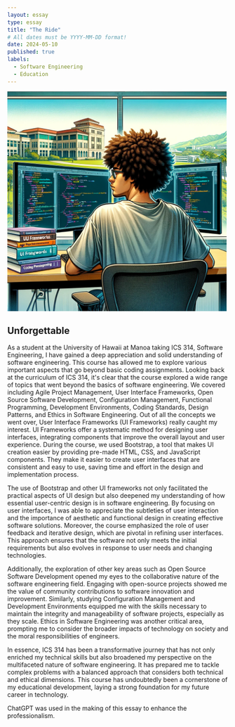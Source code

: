 ```yaml
---
layout: essay
type: essay
title: "The Ride"
# All dates must be YYYY-MM-DD format!
date: 2024-05-10
published: true
labels:
  - Software Engineering
  - Education
---
```


<img width="500px" class="rounded float-start pe-4" src="../img/last.jpeg" > 

## Unforgettable

As a student at the University of Hawaii at Manoa taking ICS 314, Software Engineering, I have gained a deep appreciation and solid understanding of software engineering. This course has allowed me to explore various important aspects that go beyond basic coding assignments. Looking back at the curriculum of ICS 314, it's clear that the course explored a wide range of topics that went beyond the basics of software engineering. We covered including Agile Project Management, User Interface Frameworks, Open Source Software Development, Configuration Management, Functional Programming, Development Environments, Coding Standards, Design Patterns, and Ethics in Software Engineering. Out of all the concepts we went over, User Interface Frameworks (UI Frameworks) really caught my interest. UI Frameworks offer a systematic method for designing user interfaces, integrating components that improve the overall layout and user experience. During the course, we used Bootstrap, a tool that makes UI creation easier by providing pre-made HTML, CSS, and JavaScript components. They make it easier to create user interfaces that are consistent and easy to use, saving time and effort in the design and implementation process.

The use of Bootstrap and other UI frameworks not only facilitated the practical aspects of UI design but also deepened my understanding of how essential user-centric design is in software engineering. By focusing on user interfaces, I was able to appreciate the subtleties of user interaction and the importance of aesthetic and functional design in creating effective software solutions. Moreover, the course emphasized the role of user feedback and iterative design, which are pivotal in refining user interfaces. This approach ensures that the software not only meets the initial requirements but also evolves in response to user needs and changing technologies.

Additionally, the exploration of other key areas such as Open Source Software Development opened my eyes to the collaborative nature of the software engineering field. Engaging with open-source projects showed me the value of community contributions to software innovation and improvement. Similarly, studying Configuration Management and Development Environments equipped me with the skills necessary to maintain the integrity and manageability of software projects, especially as they scale. Ethics in Software Engineering was another critical area, prompting me to consider the broader impacts of technology on society and the moral responsibilities of engineers.

In essence, ICS 314 has been a transformative journey that has not only enriched my technical skills but also broadened my perspective on the multifaceted nature of software engineering. It has prepared me to tackle complex problems with a balanced approach that considers both technical and ethical dimensions. This course has undoubtedly been a cornerstone of my educational development, laying a strong foundation for my future career in technology.


ChatGPT was used in the making of this essay to enhance the professionalism.

